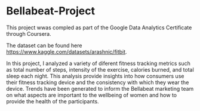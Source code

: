 # Bellabeat-Project


This project wwas compled as part of the Google Data Analytics Certificate through Coursera. 

The dataset can be found here https://www.kaggle.com/datasets/arashnic/fitbit.

In this project, I analyzed a variety of diferent fitness tracking metrics such as total number of steps, intensity of the exercise, 
calories burned, and  total sleep each night. This analysis provide insights into how consumers use their fitness tracking device and 
the consistency with which they wear the device. Trends have been generated to inform the Bellabeat marketing team on what aspects are 
important to the wellbeing of women and how to provide the health of the participants. 
